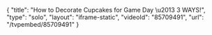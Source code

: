 {
    "title": "How to Decorate Cupcakes for Game Day \u2013 3 WAYS!",
    "type": "solo",
    "layout": "iframe-static",
    "videoId": "85709491",
    "url": "\/tvpembed\/85709491"
}